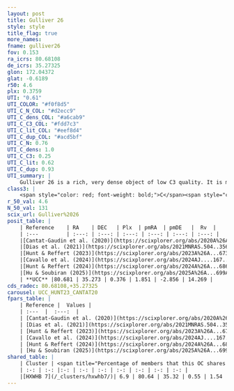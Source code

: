 ```yaml
---
layout: post
title: Gulliver 26
style: style
title_flag: true
more_names: 
fname: gulliver26
fov: 0.153
ra_icrs: 80.68108
de_icrs: 35.27325
glon: 172.04372
glat: -0.6189
r50: 4.6
plx: 0.3759
UTI: "0.61"
UTI_COLOR: "#f0f8d5"
UTI_C_N_COL: "#d2ecc9"
UTI_C_dens_COL: "#a6cab9"
UTI_C_C3_COL: "#fdd7c3"
UTI_C_lit_COL: "#eef8d4"
UTI_C_dup_COL: "#acd5bf"
UTI_C_N: 0.76
UTI_C_dens: 1.0
UTI_C_C3: 0.25
UTI_C_lit: 0.62
UTI_C_dup: 0.93
UTI_summary: |
    Gulliver 26 is a rich, very dense object of low C3 quality. It is moderately studied in the literature.<br><br>This is very likely a unique object, which shares a very small percentage of members with at least one previously reported entry.
class3: |
    <span style="color: red; font-weight: bold;">C</span><span style="color: red; font-weight: bold;">C</span>
r_50_val: 4.6
N_50_val: 131
scix_url: Gulliver%2026
posit_table: |
    | Reference    | RA    | DEC   | Plx  | pmRA  | pmDE   |  Rv  |
    | :---         | :---: | :---: | :---: | :---: | :---: | :---: |
    |[Cantat-Gaudin et al. (2020)](https://scixplorer.org/abs/2020A%26A...640A...1C) | 80.689 | 35.27 | 0.36 | 2.018 | -2.874 | -- |
    |[Dias et al. (2021)](https://scixplorer.org/abs/2021MNRAS.504..356D) | 80.705 | 35.277 | 0.359 | 2.05 | -2.904 | 2.559 |
    |[Hunt & Reffert (2023)](https://scixplorer.org/abs/2023A%26A...673A.114H) | 80.688 | 35.274 | 0.364 | 1.852 | -2.846 | 32.376 |
    |[Cavallo et al. (2024)](https://scixplorer.org/abs/2024AJ....167...12C) | 80.682 | 35.271 | 0.359 | -- | -- | -- |
    |[Hunt & Reffert (2024)](https://scixplorer.org/abs/2024A%26A...686A..42H) | 80.688 | 35.274 | 0.364 | 1.852 | -2.846 | 32.376 |
    |[Hu & Soubiran (2025)](https://scixplorer.org/abs/2025A%26A...699A.246H) | 80.682 | 35.271 | -- | -- | -- | -- |
    | **UCC** |80.681 | 35.273 | 0.376 | 1.851 | -2.856 | 14.269 | 
cds_radec: 80.68108,+35.27325
carousel: UCC_HUNT23_CANTAT20
fpars_table: |
    | Reference |  Values |
    | :---  |  :---:  |
    | [Cantat-Gaudin et al. (2020)](https://scixplorer.org/abs/2020A%26A...640A...1C) | `AVNN=1.62, DMNN=12.13, AgeNN=8.58` |
    | [Dias et al. (2021)](https://scixplorer.org/abs/2021MNRAS.504..356D) | `Av=2.221, Dist=2554, logage=7.516, [Fe/H]=-0.024` |
    | [Hunt & Reffert (2023)](https://scixplorer.org/abs/2023A%26A...673A.114H) | `AV50=1.884, diffAV50=1.283, MOD50=11.932, logAge50=8.597` |
    | [Cavallo et al. (2024)](https://scixplorer.org/abs/2024AJ....167...12C) | `AV50=1.53, dMod50=11.81, logAge50=8.89, [Fe/H]50=0.42` |
    | [Hunt & Reffert (2024)](https://scixplorer.org/abs/2024A%26A...686A..42H) | `MassJ=625.187` |
    | [Hu & Soubiran (2025)](https://scixplorer.org/abs/2025A%26A...699A.246H) | `MA22=-0.28, MA23f=-0.38, MA23g=-0.16, MZ23=-0.34, MK24=-0.15, MF24=-0.28` |
shared_table: |
    | Cluster | <span title="Percentage of members that this OC shares with the ones listed">%</span>   | RA   | DEC   | Plx   | pmRA  | pmDE  | Rv | UTI |
    | :-: | :-: |:-: | :-: | :-: | :-: | :-: | :-: | :-: |
    |[HXWHB 7](/_clusters/hxwhb7/)| 6.9 | 80.64 | 35.32 | 0.55 | 1.54 | -2.87 | 5.9 |0.04 |
---
```

